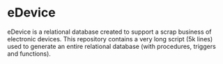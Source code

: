# eDevice
eDevice is a relational database created to support a scrap business of electronic devices.
This repository contains a very long script (5k lines) used to generate an entire relational database (with procedures, triggers and functions).

